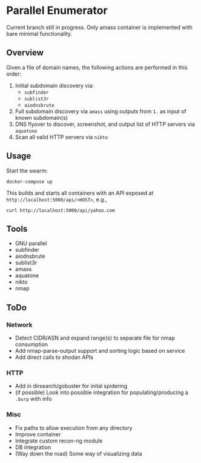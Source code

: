 # Parallel Enumerator
Current branch still in progress. Only amass container is implemented with bare minimal functionality.

## Overview
Given a file of domain names, the following actions are performed in this order:
1. Initial subdomain discovery via:
    - `subfinder`
    - `sublist3r`
    - `aiodnsbrute`
1. Full subdomain discovery via `amass` using outputs from `1.` as input of known subdomain(s)
1. DNS flyover to discover, screenshot, and output list of HTTP servers via `aquatone`
1. Scan all valid HTTP servers via `nikto`

## Usage
Start the swarm:
```
docker-compose up
```

This builds and starts all containers with an API exposed at `http://localhost:5000/api/<HOST>`, e.g.,
```
curl http://localhost:5000/api/yahoo.com
```

## Tools
- GNU parallel
- subfinder
- aiodnsbrute
- sublist3r
- amass
- aquatone
- nikto
- nmap

## ToDo
### Network
- Detect CIDR/ASN and expand range(s) to separate file for nmap consumption
- Add nmap-parse-output support and sorting logic based on service
- Add direct calls to shodan APIs

### HTTP
- Add in dirsearch/gobuster for inital spidering
- (if possible) Look into possible integration for populating/producing a `.burp` with info

### Misc
- Fix paths to allow execution from any directory
- Improve container
- Integrate custom recon-ng module
- DB integration
- (Way down the road) Some way of visualizing data
